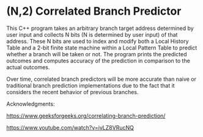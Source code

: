 # (N,2) Correlated Branch Predictor

This C++ program takes an arbitrary branch target address determined by user input and collects N bits (N is determined by user input) of that address. These N bits are used to index and modify both a Local History Table and a 2-bit finite state machine within a Local Pattern Table to predict whether a branch will be taken or not. The program prints the predicted outcomes and computes accuracy of the prediction in comparison to the actual outcomes.

Over time, correlated branch predictors will be more accurate than naive or traditional branch prediction implementations due to the fact that it considers the recent behavior of previous branches.

Acknowledgments:

https://www.geeksforgeeks.org/correlating-branch-prediction/

https://www.youtube.com/watch?v=ivLZ8VRucNQ



